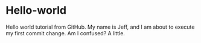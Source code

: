 # Hello-world
Hello world tutorial from GitHub.
My name is Jeff, and I am about to execute my first commit change.  Am I confused? A little.

